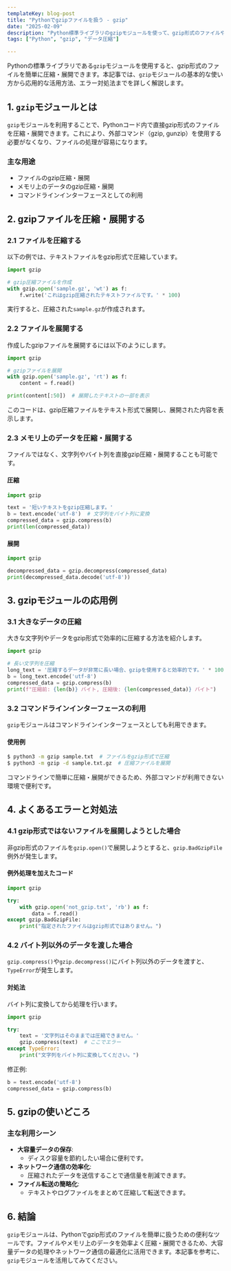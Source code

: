 ```yaml
---
templateKey: blog-post
title: "Pythonでgzipファイルを扱う - gzip"
date: "2025-02-09"
description: "Python標準ライブラリのgzipモジュールを使って、gzip形式のファイルやデータを効率的に圧縮・展開する方法を徹底解説。基本的な使い方からエラー対処法、応用例まで幅広くカバーします。"
tags: ["Python", "gzip", "データ圧縮"]

---
```



Pythonの標準ライブラリである`gzip`モジュールを使用すると、gzip形式のファイルを簡単に圧縮・展開できます。本記事では、`gzip`モジュールの基本的な使い方から応用的な活用方法、エラー対処法までを詳しく解説します。

## 1. `gzip`モジュールとは

`gzip`モジュールを利用することで、Pythonコード内で直接gzip形式のファイルを圧縮・展開できます。これにより、外部コマンド（gzip, gunzip）を使用する必要がなくなり、ファイルの処理が容易になります。

### 主な用途
- ファイルのgzip圧縮・展開
- メモリ上のデータのgzip圧縮・展開
- コマンドラインインターフェースとしての利用


## 2. gzipファイルを圧縮・展開する

### 2.1 ファイルを圧縮する

以下の例では、テキストファイルをgzip形式で圧縮しています。

```python
import gzip

# gzip圧縮ファイルを作成
with gzip.open('sample.gz', 'wt') as f:
    f.write('これはgzip圧縮されたテキストファイルです。' * 100)
```

実行すると、圧縮された`sample.gz`が作成されます。

### 2.2 ファイルを展開する

作成したgzipファイルを展開するには以下のようにします。

```python
import gzip

# gzipファイルを展開
with gzip.open('sample.gz', 'rt') as f:
    content = f.read()

print(content[:50])  # 展開したテキストの一部を表示
```

このコードは、gzip圧縮ファイルをテキスト形式で展開し、展開された内容を表示します。

### 2.3 メモリ上のデータを圧縮・展開する

ファイルではなく、文字列やバイト列を直接gzip圧縮・展開することも可能です。

#### 圧縮

```python
import gzip

text = '短いテキストをgzip圧縮します。'
b = text.encode('utf-8')  # 文字列をバイト列に変換
compressed_data = gzip.compress(b)
print(len(compressed_data))
```

#### 展開

```python
import gzip

decompressed_data = gzip.decompress(compressed_data)
print(decompressed_data.decode('utf-8'))
```


## 3. gzipモジュールの応用例

### 3.1 大きなデータの圧縮

大きな文字列やデータをgzip形式で効率的に圧縮する方法を紹介します。

```python
import gzip

# 長い文字列を圧縮
long_text = '圧縮するデータが非常に長い場合、gzipを使用すると効率的です。' * 10000
b = long_text.encode('utf-8')
compressed_data = gzip.compress(b)
print(f"圧縮前: {len(b)} バイト, 圧縮後: {len(compressed_data)} バイト")
```

### 3.2 コマンドラインインターフェースの利用

`gzip`モジュールはコマンドラインインターフェースとしても利用できます。

#### 使用例

```bash
$ python3 -m gzip sample.txt  # ファイルをgzip形式で圧縮
$ python3 -m gzip -d sample.txt.gz  # 圧縮ファイルを展開
```

コマンドラインで簡単に圧縮・展開ができるため、外部コマンドが利用できない環境で便利です。


## 4. よくあるエラーと対処法

### 4.1 gzip形式ではないファイルを展開しようとした場合

非gzip形式のファイルを`gzip.open()`で展開しようとすると、`gzip.BadGzipFile`例外が発生します。

#### 例外処理を加えたコード

```python
import gzip

try:
    with gzip.open('not_gzip.txt', 'rb') as f:
        data = f.read()
except gzip.BadGzipFile:
    print("指定されたファイルはgzip形式ではありません。")
```

### 4.2 バイト列以外のデータを渡した場合

`gzip.compress()`や`gzip.decompress()`にバイト列以外のデータを渡すと、`TypeError`が発生します。

#### 対処法

バイト列に変換してから処理を行います。

```python
import gzip

try:
    text = '文字列はそのままでは圧縮できません。'
    gzip.compress(text)  # ここでエラー
except TypeError:
    print("文字列をバイト列に変換してください。")
```

修正例:

```python
b = text.encode('utf-8')
compressed_data = gzip.compress(b)
```


## 5. gzipの使いどころ

### 主な利用シーン

- **大容量データの保存**:
  - ディスク容量を節約したい場合に便利です。
- **ネットワーク通信の効率化**:
  - 圧縮されたデータを送信することで通信量を削減できます。
- **ファイル転送の簡略化**:
  - テキストやログファイルをまとめて圧縮して転送できます。


## 6. 結論

`gzip`モジュールは、Pythonでgzip形式のファイルを簡単に扱うための便利なツールです。ファイルやメモリ上のデータを効率よく圧縮・展開できるため、大容量データの処理やネットワーク通信の最適化に活用できます。本記事を参考に、`gzip`モジュールを活用してみてください。

